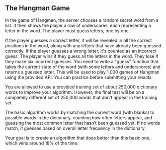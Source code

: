 ## The Hangman Game

In the game of Hangman, the server chooses a random secret word from a list. It then shows the player a row of underscores, each representing a letter in the word. The player must guess letters, one by one.

If the player guesses a correct letter, it will be revealed in all the correct positions in the word, along with any letters that have already been guessed correctly.
If the player guesses a wrong letter, it's counted as an incorrect guess.
The player wins if they guess all the letters in the word. They lose if they make six incorrect guesses.
You need to write a "guess" function that takes the current state of the word (with some letters and underscores) and returns a guessed letter. This will be used to play 1,000 games of Hangman using the provided API. You can practice before submitting your results.

You are allowed to use a provided training set of about 250,000 dictionary words to improve your algorithm. However, the final test will be on a completely different set of 250,000 words that don't appear in the training set.

The basic algorithm works by matching the current word (with blanks) to possible words in the dictionary, counting how often letters appear, and guessing the most common letter that hasn’t been guessed yet. If no words match, it guesses based on overall letter frequency in the dictionary.

Your goal is to create an algorithm that does better than this basic one, which wins around 18% of the time.

